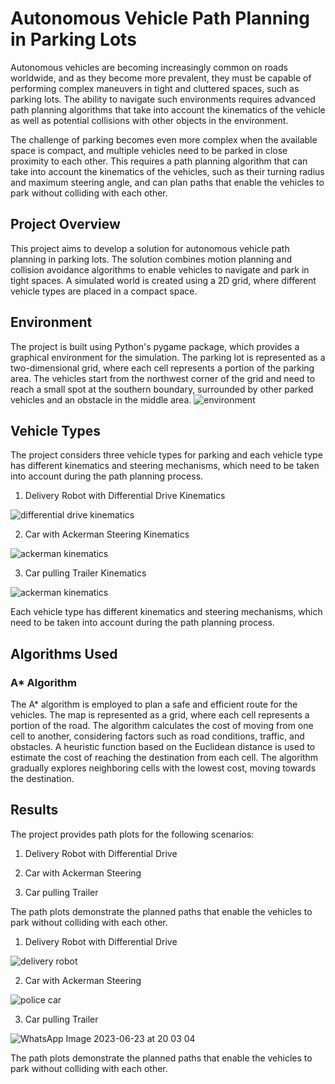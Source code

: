 # Autonomous Vehicle Path Planning in Parking Lots

Autonomous vehicles are becoming increasingly common on roads worldwide, and as they become more prevalent, they must be capable of performing complex maneuvers in tight and cluttered spaces, such as parking lots. The ability to navigate such environments requires advanced path planning algorithms that take into account the kinematics of the vehicle as well as potential collisions with other objects in the environment.

The challenge of parking becomes even more complex when the available space is compact, and multiple vehicles need to be parked in close proximity to each other. This requires a path planning algorithm that can take into account the kinematics of the vehicles, such as their turning radius and maximum steering angle, and can plan paths that enable the vehicles to park without colliding with each other.

## Project Overview

This project aims to develop a solution for autonomous vehicle path planning in parking lots. The solution combines motion planning and collision avoidance algorithms to enable vehicles to navigate and park in tight spaces. A simulated world is created using a 2D grid, where different vehicle types are placed in a compact space.

## Environment

The project is built using Python's pygame package, which provides a graphical environment for the simulation. The parking lot is represented as a two-dimensional grid, where each cell represents a portion of the parking area. The vehicles start from the northwest corner of the grid and need to reach a small spot at the southern boundary, surrounded by other parked vehicles and an obstacle in the middle area.
![environment](https://github.com/upasana099/Autonomous-Vehicle-Path-Planning-in-Parking-Lots/assets/89516193/da0070a8-2d24-453c-8c21-6de7764f5381)


## Vehicle Types

The project considers three vehicle types for parking and each vehicle type has different kinematics and steering mechanisms, which need to be taken into account during the path planning process.


1. Delivery Robot with Differential Drive Kinematics

![differential drive kinematics](https://github.com/upasana099/Autonomous-Vehicle-Path-Planning-in-Parking-Lots/assets/89516193/3f372327-8b7c-47b3-9a28-d1b4772ad096)


   
2. Car with Ackerman Steering Kinematics

![ackerman kinematics](https://github.com/upasana099/Autonomous-Vehicle-Path-Planning-in-Parking-Lots/assets/89516193/0ecb2fc0-c54c-4011-8949-119c83b67267)

   
3. Car pulling Trailer Kinematics

![ackerman kinematics](https://github.com/upasana099/Autonomous-Vehicle-Path-Planning-in-Parking-Lots/assets/89516193/9822fcbd-0dbc-41dd-9835-e411b4e9fa64)


Each vehicle type has different kinematics and steering mechanisms, which need to be taken into account during the path planning process.

## Algorithms Used

### A* Algorithm

The A* algorithm is employed to plan a safe and efficient route for the vehicles. The map is represented as a grid, where each cell represents a portion of the road. The algorithm calculates the cost of moving from one cell to another, considering factors such as road conditions, traffic, and obstacles. A heuristic function based on the Euclidean distance is used to estimate the cost of reaching the destination from each cell. The algorithm gradually explores neighboring cells with the lowest cost, moving towards the destination.

## Results

The project provides path plots for the following scenarios:
1. Delivery Robot with Differential Drive
   
3. Car with Ackerman Steering
4. Car pulling Trailer

The path plots demonstrate the planned paths that enable the vehicles to park without colliding with each other.

1. Delivery Robot with Differential Drive

![delivery robot](https://github.com/upasana099/Autonomous-Vehicle-Path-Planning-in-Parking-Lots/assets/89516193/66de9e47-4fc6-4dbd-be70-037d42ee7e40)

   
2. Car with Ackerman Steering

![police car](https://github.com/upasana099/Autonomous-Vehicle-Path-Planning-in-Parking-Lots/assets/89516193/e1671446-6ef1-42ad-a23b-bf9e77b5de28)

   
3. Car pulling Trailer

![WhatsApp Image 2023-06-23 at 20 03 04](https://github.com/upasana099/Autonomous-Vehicle-Path-Planning-in-Parking-Lots/assets/89516193/f23f17ad-5ef7-466e-b354-3e15bea2df8c)


   

The path plots demonstrate the planned paths that enable the vehicles to park without colliding with each other.


